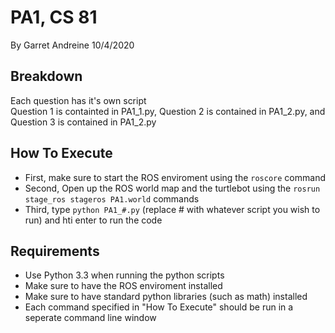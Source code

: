 # PA1, CS 81
By Garret Andreine
10/4/2020

## Breakdown
Each question has it's own script  
Question 1 is containted in PA1_1.py, Question 2 is contained in PA1_2.py, and Question 3 is contained in PA1_2.py  

## How To Execute
- First, make sure to start the ROS enviroment using the ```roscore``` command  
- Second, Open up the ROS world map and the turtlebot using the ```rosrun stage_ros stageros PA1.world``` commands
- Third, type ```python PA1_#.py``` (replace # with whatever script you wish to run) and hti enter to run the code

## Requirements
- Use Python 3.3 when running the python scripts
- Make sure to have the ROS enviroment installed
- Make sure to have standard python libraries (such as math) installed
- Each command specified in "How To Execute" should be run in a seperate command line window